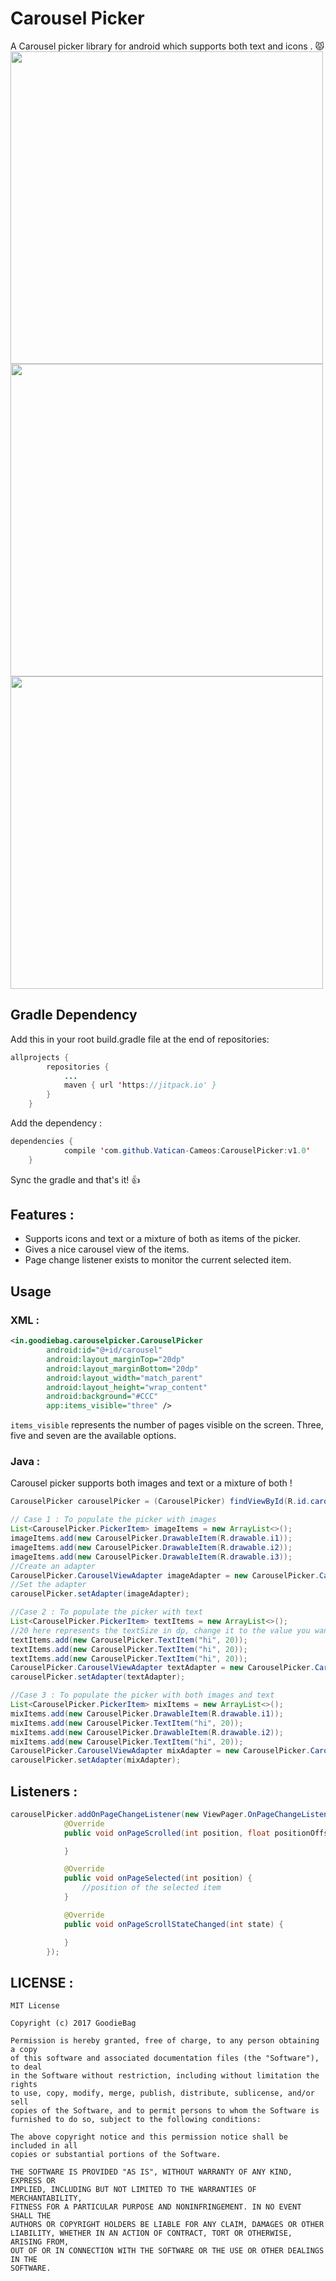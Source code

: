 # Carousel Picker

 A Carousel picker library for android which supports both text and icons . :pouting_cat:<img src="https://raw.githubusercontent.com/GoodieBag/CarouselPicker/master/gif/gif_image_480.gif" height="500"> <img src="https://raw.githubusercontent.com/GoodieBag/CarouselPicker/master/gif/gif_text_480.gif" height="500">
<img src="https://raw.githubusercontent.com/GoodieBag/CarouselPicker/master/gif/gif_mix_480.gif" height="500">
 
## Gradle Dependency

Add this in your root build.gradle file at the end of repositories:
```java
allprojects {
		repositories {
			...
			maven { url 'https://jitpack.io' }
		}
	}
```
Add the dependency : 
```java
dependencies {
	        compile 'com.github.Vatican-Cameos:CarouselPicker:v1.0'
	}
```
Sync the gradle and that's it! :+1:

## Features : 
* Supports icons and text or a mixture of both as items of the picker.
* Gives a nice carousel view of the items.
* Page change listener exists to monitor the current selected item.

## Usage

### XML : 

```xml
<in.goodiebag.carouselpicker.CarouselPicker
        android:id="@+id/carousel"
        android:layout_marginTop="20dp"
        android:layout_marginBottom="20dp"
        android:layout_width="match_parent"
        android:layout_height="wrap_content"
        android:background="#CCC"
        app:items_visible="three" />
```

```items_visible```  represents the number of pages visible on the screen. Three, five and seven are the available options.


### Java :
Carousel picker supports both images and text or a mixture of both !
```java
CarouselPicker carouselPicker = (CarouselPicker) findViewById(R.id.carousel);

// Case 1 : To populate the picker with images
List<CarouselPicker.PickerItem> imageItems = new ArrayList<>();
imageItems.add(new CarouselPicker.DrawableItem(R.drawable.i1));
imageItems.add(new CarouselPicker.DrawableItem(R.drawable.i2));
imageItems.add(new CarouselPicker.DrawableItem(R.drawable.i3));
//Create an adapter
CarouselPicker.CarouselViewAdapter imageAdapter = new CarouselPicker.CarouselViewAdapter(this, imageItems, 0);
//Set the adapter
carouselPicker.setAdapter(imageAdapter);

//Case 2 : To populate the picker with text
List<CarouselPicker.PickerItem> textItems = new ArrayList<>();
//20 here represents the textSize in dp, change it to the value you want.
textItems.add(new CarouselPicker.TextItem("hi", 20));
textItems.add(new CarouselPicker.TextItem("hi", 20));
textItems.add(new CarouselPicker.TextItem("hi", 20));
CarouselPicker.CarouselViewAdapter textAdapter = new CarouselPicker.CarouselViewAdapter(this, textItems, 0);
carouselPicker.setAdapter(textAdapter);

//Case 3 : To populate the picker with both images and text
List<CarouselPicker.PickerItem> mixItems = new ArrayList<>();
mixItems.add(new CarouselPicker.DrawableItem(R.drawable.i1));
mixItems.add(new CarouselPicker.TextItem("hi", 20));
mixItems.add(new CarouselPicker.DrawableItem(R.drawable.i2));
mixItems.add(new CarouselPicker.TextItem("hi", 20));
CarouselPicker.CarouselViewAdapter mixAdapter = new CarouselPicker.CarouselViewAdapter(this, mixItems, 0);
carouselPicker.setAdapter(mixAdapter);
```

## Listeners :
```java
carouselPicker.addOnPageChangeListener(new ViewPager.OnPageChangeListener() {
            @Override
            public void onPageScrolled(int position, float positionOffset, int positionOffsetPixels) {

            }

            @Override
            public void onPageSelected(int position) {
                //position of the selected item
            }

            @Override
            public void onPageScrollStateChanged(int state) {

            }
        });
```

## LICENSE : 
```
MIT License

Copyright (c) 2017 GoodieBag

Permission is hereby granted, free of charge, to any person obtaining a copy
of this software and associated documentation files (the "Software"), to deal
in the Software without restriction, including without limitation the rights
to use, copy, modify, merge, publish, distribute, sublicense, and/or sell
copies of the Software, and to permit persons to whom the Software is
furnished to do so, subject to the following conditions:

The above copyright notice and this permission notice shall be included in all
copies or substantial portions of the Software.

THE SOFTWARE IS PROVIDED "AS IS", WITHOUT WARRANTY OF ANY KIND, EXPRESS OR
IMPLIED, INCLUDING BUT NOT LIMITED TO THE WARRANTIES OF MERCHANTABILITY,
FITNESS FOR A PARTICULAR PURPOSE AND NONINFRINGEMENT. IN NO EVENT SHALL THE
AUTHORS OR COPYRIGHT HOLDERS BE LIABLE FOR ANY CLAIM, DAMAGES OR OTHER
LIABILITY, WHETHER IN AN ACTION OF CONTRACT, TORT OR OTHERWISE, ARISING FROM,
OUT OF OR IN CONNECTION WITH THE SOFTWARE OR THE USE OR OTHER DEALINGS IN THE
SOFTWARE.
```
